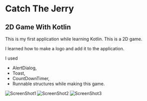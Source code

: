 # Catch The Jerry
## 2D Game With Kotlin

This is my first application while learning Kotlin. This is a 2D game. 

I learned how to make a logo and add it to the application.

I used 
- AlertDialog, 
- Toast, 
- CountDownTimer, 
- Runnable 
structures while making this game.

![ScreenShot1](https://user-images.githubusercontent.com/57289819/152688494-9605b53e-9767-4957-a468-96ca741eeea5.png)
![ScreenShot2](https://user-images.githubusercontent.com/57289819/152688500-957396ce-5e1c-426b-b2e0-6397414f06e3.png)
![ScreenShot3](https://user-images.githubusercontent.com/57289819/152688502-33c83179-5c77-46cd-9a54-d6ac077a471c.png)
